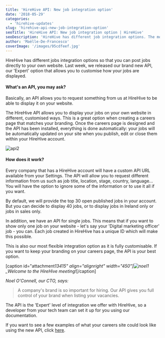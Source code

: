 ```yaml
---
title: 'HireHive API: New job integration option'
date: '2018-05-29'
categories:
  - 'hirehive-updates'
slug: 'hirehive-api-new-job-integration-option'
seoTitle: 'HireHive API: New job integration option | HireHive'
seoDescription: 'HireHive has different job integration options. The most flexible option is our new API, as it is fully customizable to match your branding.'
author: 'Maëlle-De-Francesco'
coverImage: '/images/95cdfeef.jpg'
---
```


HireHive has different jobs integration options so that you can post jobs directly to your own website. Last week, we released our brand new API, our 'Expert' option that allows you to customise how your jobs are displayed.

#### **What's an API, you may ask?**

Basically, an API allows you to request something from us at HireHive to be able to display it on your website.

The HireHive API allows you to display your jobs on your own website in different, customised ways. This is a great option when creating a careers page that matches your branding. Once the careers page is designed and the API has been installed, everything is done automatically: your jobs will be automatically updated on your site when you publish, edit or close them within your HireHive account.

![api2](/images/api2.png)

#### **How does it work?**

Every company that has a HireHive account will have a custom API URL available from your Settings. The API will allow you to request different information from us such as job title, location, stage, country, language... You will have the option to ignore some of the information or to use it all if you want.

By default, we will provide the top 30 open published jobs in your account. But you can decide to display 40 jobs, or to display jobs in Ireland only or jobs in sales only.

In addition, we have an API for single jobs. This means that if you want to show only one job on your website - let's say your 'Digital marketing officer' job - you can. Each job created in HireHive has a unique ID which will make this possible.

This is also our most flexible integration option as it is fully customisable. If you want to keep your branding on your careers page, the API is your best option.

\[caption id="attachment*13415" align="alignright" width="450"\]![noel1](/images/noel1.jpg) \_Welcome to the HireHive meeting!*\[/caption\]

_Noel O'Connell, our CTO, says:_

> A company's brand is so important for hiring. Our API gives you full control of your brand when listing your vacancies.

The API is the 'Expert' level of integration we offer with HireHive, so a developer from your tech team can set it up for you using our documentation.

If you want to see a few examples of what your careers site could look like using the new API, click [here](https://codepen.io/collection/XEWQqY/).
